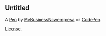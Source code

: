 Untitled
--------


A [Pen](https://codepen.io/MyBusinessNowempresa/pen/VYvydGx) by [MyBusinessNowempresa](https://codepen.io/MyBusinessNowempresa) on [CodePen](https://codepen.io).

[License](https://codepen.io/license/pen/VYvydGx).